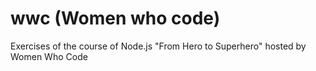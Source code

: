 # wwc (Women who code)

Exercises of the course of Node.js "From Hero to Superhero" hosted by Women Who Code
